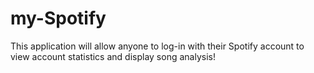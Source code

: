 # my-Spotify
This application will allow anyone to log-in with their Spotify account to view account statistics and display song analysis!
